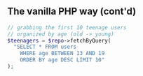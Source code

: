 The vanilla PHP way (cont'd)
----------------------------
```php
// grabbing the first 10 teenage users
// organized by age (old -> young)
$teenagers = $repo->fetchByQuery(
  "SELECT * FROM users
    WHERE age BETWEEN 13 AND 19
    ORDER BY age DESC LIMIT 10"
);
```
